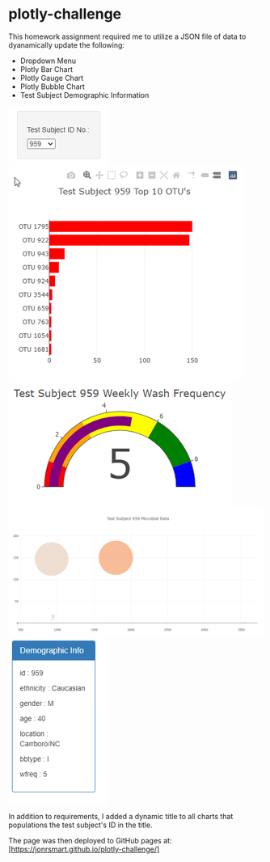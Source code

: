 # plotly-challenge
This homework assignment required me to utilize a JSON file of data to dyanamically update the following: 

- Dropdown Menu
- Plotly Bar Chart
- Plotly Gauge Chart
- Plotly Bubble Chart
- Test Subject Demographic Information

![Dropdown Menu](images/dropdown.png)
![Plotly Bar Chart](images/bar-chart.png)
![Plotly Gauge Chart](images/gauge-chart.png)
![Plotly Bubble Chart](images/bubble-chart.png)
![Demographic Information](images/demographic.png)

In addition to requirements, I added a dynamic title to all charts that populations the test subject's ID in the title. 

The page was then deployed to GitHub pages at: [https://jonrsmart.github.io/plotly-challenge/]
